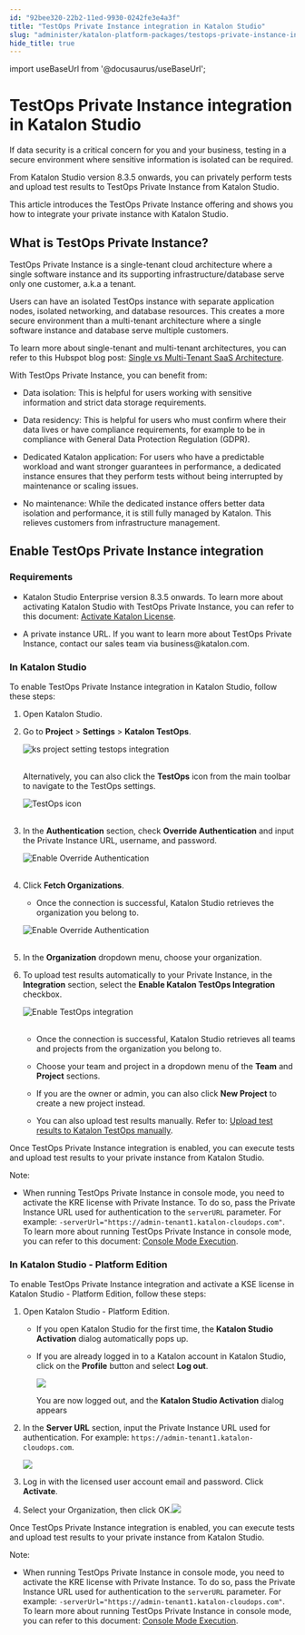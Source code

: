 ```yaml
---
id: "92bee320-22b2-11ed-9930-0242fe3e4a3f"
title: "TestOps Private Instance integration in Katalon Studio"
slug: "administer/katalon-platform-packages/testops-private-instance-integration-in-katalon-studio"
hide_title: true
---
```

import useBaseUrl from '@docusaurus/useBaseUrl';


# <a id="id" class="anchor_top_offset"/><a id="ariaid-title1" class="anchor_top_offset"/>TestOps Private Instance integration in <span xmlns="http://www.w3.org/1999/xhtml" className="ph">Katalon Studio</span> 

<p xmlns="http://www.w3.org/1999/xhtml" className="p">If data security is a critical concern for you and your business, testing in a secure environment where sensitive information is isolated can be required.</p> 
<p xmlns="http://www.w3.org/1999/xhtml" className="p">From <span className="ph">Katalon Studio</span> version 8.3.5 onwards, you can privately perform tests and upload test results to TestOps Private Instance from <span className="ph">Katalon Studio</span>.</p> 
<p xmlns="http://www.w3.org/1999/xhtml" className="p">This article introduces the TestOps Private Instance offering and shows you how to integrate your private instance with <span className="ph">Katalon Studio</span>.</p> 
    

## <a id="id_1" class="anchor_top_offset"/>What is TestOps Private Instance?

    
      
<p xmlns="http://www.w3.org/1999/xhtml" className="p">TestOps Private Instance is a single-tenant cloud architecture   where a single software instance and its supporting   infrastructure/database serve only one customer, a.k.a a   tenant.</p> 
      
<p xmlns="http://www.w3.org/1999/xhtml" className="p">Users can have an isolated TestOps instance with separate   application nodes, isolated networking, and database resources.   This creates a more secure environment than a multi-tenant   architecture where a single software instance and database serve   multiple customers.</p> 
      
<p xmlns="http://www.w3.org/1999/xhtml" className="p">To learn more about single-tenant and multi-tenant   architectures, you can refer to this Hubspot blog post: <a className="xref j-external-link" href="https://blog.hubspot.com/service/single-vs-multi-tenant-saas" target="_blank">Single     vs Multi-Tenant SaaS Architecture</a>.</p> 
      
<p xmlns="http://www.w3.org/1999/xhtml" className="p">With TestOps Private Instance, you can benefit from:</p> 
      
<ul xmlns="http://www.w3.org/1999/xhtml" className="ul">   <li className="li">     <p className="p">Data isolation: This is helpful for users working with sensitive       information and strict data storage requirements.</p>   </li>   <li className="li">     <p className="p">Data residency: This is helpful for users who must confirm where       their data lives or have compliance requirements, for example to be       in compliance with General Data Protection Regulation (GDPR).</p>   </li>   <li className="li">     <p className="p">Dedicated Katalon application: For users who have a predictable       workload and want stronger guarantees in performance, a dedicated       instance ensures that they perform tests without being interrupted       by maintenance or scaling issues.</p>   </li>   <li className="li">     <p className="p">No maintenance: While the dedicated instance offers better data       isolation and performance, it is still fully managed by Katalon.       This relieves customers from infrastructure management.</p>   </li> </ul> 
    
  

## <a id="id_2-d36c634d" class="anchor_top_offset"/>Enable TestOps Private Instance integration


### Requirements

<ul xmlns="http://www.w3.org/1999/xhtml" className="ul"><li className="li"><p className="p">Katalon Studio Enterprise version 8.3.5 onwards. To learn more about activating <span className="ph">Katalon Studio</span> with TestOps Private Instance, you can refer to this document: <a className="xref" href="/administer/katalon-studio-enterprise-and-katalon-runtime-engine-license/activate-katalon-license#id_6">Activate Katalon License</a>.</p></li><li className="li"><p className="p">A private instance URL. If you want to learn more about TestOps Private Instance, contact our sales team via business@katalon.com.</p></li></ul> 

### <a id="id_2" class="anchor_top_offset"/>In Katalon Studio

<p xmlns="http://www.w3.org/1999/xhtml" className="p">To enable TestOps Private Instance integration in Katalon Studio, follow these steps:</p> 
<ol xmlns="http://www.w3.org/1999/xhtml" className="ol"><li className="li"><p className="p">Open <span className="ph">Katalon Studio</span>.</p></li><li className="li"><p className="p">Go to <strong className="ph b">Project</strong> &gt; <strong className="ph b">Settings</strong> &gt; <strong className="ph b">Katalon TestOps</strong>.</p><p className="p"><img className="image" src={useBaseUrl("https://github.com/katalon-studio/docs-images/raw/master/katalon-studio/docs/testops-private-instance/KS-8.3.5-Open-TestOps-project-settings.png")} alt="ks project setting testops integration" /><br /><br /></p><p className="p">Alternatively, you can also click the <strong className="ph b">TestOps</strong> icon from the main toolbar to navigate to the TestOps settings.</p><p className="p"><img className="image" src={useBaseUrl("https://github.com/katalon-studio/docs-images/raw/master/katalon-studio/docs/testops-private-instance/KS-8.3.5-TestOps-icon.png")} width={500} alt="TestOps icon" /><br /><br /></p></li><li className="li"><p className="p">In the <strong className="ph b">Authentication</strong> section, check <strong className="ph b">Override Authentication</strong> and input the Private Instance URL, username, and password.</p><p className="p"><img className="image" src={useBaseUrl("https://github.com/katalon-studio/docs-images/raw/master/katalon-studio/docs/testops-private-instance/KS-8.3.5-Override-authentication.png")} width={600} alt="Enable Override Authentication" /><br /><br /></p></li><li className="li"><p className="p">Click <strong className="ph b">Fetch Organizations</strong>.</p><ul className="ul"><li className="li">Once the connection is successful, Katalon Studio retrieves the organization you belong to.</li></ul><p className="p"><img className="image" src={useBaseUrl("https://github.com/katalon-studio/docs-images/raw/master/katalon-studio/docs/testops-private-instance/KS-8.3.5-Successful-override-.png")} width={600} alt="Enable Override Authentication" /><br /><br /></p></li><li className="li"><p className="p">In the <strong className="ph b">Organization</strong> dropdown menu, choose your organization.</p></li><li className="li"><p className="p">To upload test results automatically to your Private Instance, in the <strong className="ph b">Integration</strong> section, select the <strong className="ph b">Enable Katalon TestOps Integration</strong> checkbox.</p><p className="p"><img className="image" src={useBaseUrl("https://github.com/katalon-studio/docs-images/raw/master/katalon-studio/docs/testops-private-instance/KS-8.3.5-Enable-TestOps-integration.png")} width={500} alt="Enable TestOps integration" /><br /><br /></p><ul className="ul"><li className="li"><p className="p">Once the connection is successful, Katalon Studio retrieves all teams and projects from the organization you belong to.</p></li><li className="li"><p className="p">Choose your team and project in a dropdown menu of the <strong className="ph b">Team</strong> and <strong className="ph b">Project</strong> sections.</p></li><li className="li"><p className="p">If you are the owner or admin, you can also click <strong className="ph b">New Project</strong> to create a new project instead.</p></li><li className="li"><p className="p">You can also upload test results manually. Refer to: <a className="xref" href="#">Upload test results to Katalon TestOps manually</a>.</p></li></ul></li></ol> 
<p xmlns="http://www.w3.org/1999/xhtml" className="p">Once TestOps Private Instance integration is enabled, you can execute tests and upload test results to your private instance from <span className="ph">Katalon Studio</span>.</p> 
<div xmlns="http://www.w3.org/1999/xhtml" className="p"><div className="note note note_note"><span className="note__title">Note:</span> <ul className="ul"><li className="li">When running TestOps Private Instance in console mode, you need to activate the KRE license with Private Instance. To do so, pass the Private Instance URL used for authentication to the <code className="ph codeph">serverURL</code> parameter. For example: <code className="ph codeph">-serverUrl="https://admin-tenant1.katalon-cloudops.com"</code>. To learn more about running TestOps Private Instance in console mode, you can refer to this document: <a className="xref" href="/execute/katalon-runtime-engine/command-line-syntax-in-katalon-runtime-engine#concept-1437">Console Mode Execution</a>.</li></ul></div></div>

### <a id="id_2-04c84144" class="anchor_top_offset"/>In Katalon Studio - Platform Edition

<p xmlns="http://www.w3.org/1999/xhtml" className="p">To enable TestOps Private Instance integration and activate a KSE license in Katalon Studio - Platform Edition, follow these steps:</p> 
<ol xmlns="http://www.w3.org/1999/xhtml" className="ol"><li className="li">Open Katalon Studio - Platform Edition. <ul className="ul"><li className="li"><p className="p">If you open Katalon Studio for the first time, the <strong className="ph b">Katalon Studio Activation</strong> dialog automatically pops up.</p></li><li className="li"><p className="p">If you are already logged in to a Katalon account in Katalon Studio, click on the <strong className="ph b">Profile</strong> button and select <strong className="ph b">Log out</strong>.</p><p className="p"> <img className="image" width={400} src={useBaseUrl("/55f6c860-34a8-11ed-9930-0242fe3e4a3f.png")} /></p><p className="p">You are now logged out, and the <strong className="ph b">Katalon Studio Activation</strong> dialog appears</p></li></ul></li><li className="li"><p className="p">In the <strong className="ph b">Server URL</strong> section, input the Private Instance URL used for authentication. For example: <code className="ph codeph">https://admin-tenant1.katalon-cloudops.com</code>.</p><p className="p"><img className="image" width={500} src={useBaseUrl("/8d94c9a0-34a5-11ed-9930-0242fe3e4a3f.png")} /></p></li><li className="li"><p className="p">Log in with the licensed user account email and password. Click <strong className="ph b">Activate</strong>.</p></li><li className="li"><p className="p">Select your Organization, then click <span className="ph uicontrol">OK</span>.<img className="image" width={500} src={useBaseUrl("/13f4a8d0-34a6-11ed-9930-0242fe3e4a3f.png")} /></p></li></ol> 
<p xmlns="http://www.w3.org/1999/xhtml" className="p">Once TestOps Private Instance integration is enabled, you can execute tests and upload test results to your private instance from <span className="ph">Katalon Studio</span>.</p> 
<div xmlns="http://www.w3.org/1999/xhtml" className="note note note_note"><span className="note__title">Note:</span> <ul className="ul"><li className="li">When running TestOps Private Instance in console mode, you need to activate the KRE license with Private Instance. To do so, pass the Private Instance URL used for authentication to the <code className="ph codeph">serverURL</code> parameter. For example: <code className="ph codeph">-serverUrl="https://admin-tenant1.katalon-cloudops.com"</code>. To learn more about running TestOps Private Instance in console mode, you can refer to this document: <a className="xref" href="/execute/katalon-runtime-engine/command-line-syntax-in-katalon-runtime-engine#concept-1437">Console Mode Execution</a>.</li></ul></div>
